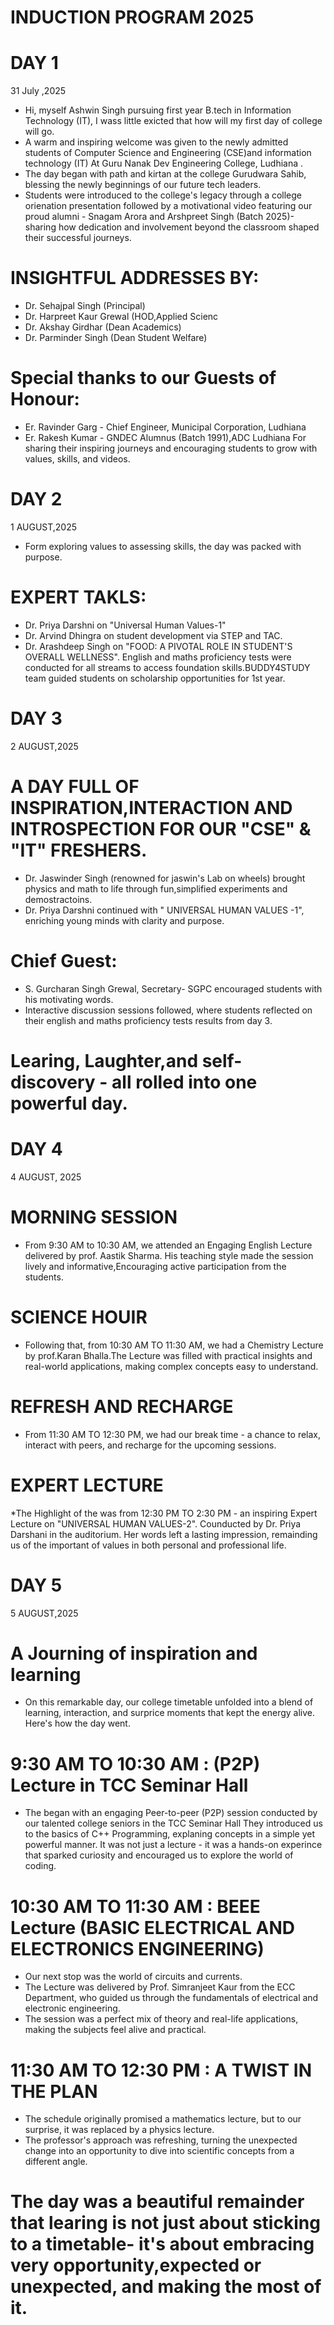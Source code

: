 # INDUCTION PROGRAM 2025
# DAY 1 
31 July ,2025
+ Hi, myself Ashwin Singh pursuing first year B.tech in Information Technology (IT), I wass little exicted that how will my first day of college will go.
+ A warm and inspiring welcome was given to the newly admitted students of Computer Science and Engineering (CSE)and information technology (IT) At Guru Nanak Dev Engineering College, Ludhiana .
+ The day began with path and kirtan at the college Gurudwara Sahib, blessing the newly beginnings of our future tech leaders.
+ Students were introduced to the college's legacy through a college orienation presentation followed by a motivational video featuring our proud alumni - Snagam Arora and Arshpreet Singh (Batch 2025)- sharing how dedication and involvement beyond the classroom shaped their successful journeys.
# INSIGHTFUL ADDRESSES BY:
* Dr. Sehajpal Singh (Principal)
* Dr. Harpreet Kaur Grewal (HOD,Applied Scienc
* Dr. Akshay Girdhar (Dean Academics)
* Dr. Parminder Singh (Dean Student Welfare)
# Special thanks to our Guests of Honour:
* Er. Ravinder Garg - Chief Engineer, Municipal Corporation, Ludhiana
* Er. Rakesh Kumar - GNDEC Alumnus (Batch 1991),ADC Ludhiana
For sharing their inspiring journeys and encouraging students to grow with values, skills, and videos.
# DAY 2 
1 AUGUST,2025
* Form exploring values to assessing skills, the day was packed with purpose.
# EXPERT TAKLS: 
* Dr. Priya Darshni on "Universal Human Values-1"
* Dr. Arvind Dhingra on student development via STEP and TAC.
* Dr. Arashdeep Singh on "FOOD: A PIVOTAL ROLE IN STUDENT'S OVERALL WELLNESS". English and maths proficiency tests were conducted for all streams to access foundation skills.BUDDY4STUDY team guided students on scholarship opportunities for 1st year.
# DAY 3 
2 AUGUST,2025
# A DAY FULL OF INSPIRATION,INTERACTION AND INTROSPECTION FOR OUR "CSE" & "IT" FRESHERS.
* Dr. Jaswinder Singh (renowned for jaswin's Lab on wheels) brought physics and math to life through fun,simplified experiments and demostractoins.
* Dr. Priya Darshni continued with " UNIVERSAL HUMAN VALUES -1", enriching young minds with clarity and purpose.
# Chief Guest:
* S. Gurcharan Singh Grewal, Secretary- SGPC encouraged students with his motivating words.
* Interactive discussion sessions followed, where students reflected on their english and maths proficiency tests results from day 3.
# Learing, Laughter,and self- discovery - all rolled into one powerful day.
# DAY 4
4 AUGUST, 2025
# MORNING SESSION 
+ From 9:30 AM to 10:30 AM, we attended an Engaging English Lecture delivered by prof. Aastik Sharma. His teaching style made the session lively and informative,Encouraging active participation from the students.
# SCIENCE HOUIR 
* Following that, from 10:30 AM TO 11:30 AM, we had a Chemistry Lecture by prof.Karan Bhalla.The Lecture was filled with practical insights and real-world applications, making complex concepts easy to understand.
# REFRESH AND RECHARGE 
* From 11:30 AM TO 12:30 PM, we had our break time - a chance to relax, interact with peers, and recharge for the upcoming sessions.
# EXPERT LECTURE
*The Highlight of the was from 12:30 PM TO 2:30 PM - an inspiring Expert Lecture on "UNIVERSAL HUMAN VALUES-2". Counducted by Dr. Priya Darshani in the auditorium. Her words left a lasting impression, remainding us of the important of values in both personal and professional life.
# DAY 5 
5 AUGUST,2025
# A Journing of inspiration and learning 
* On this remarkable day, our college timetable unfolded into a blend of learning, interaction, and surprice moments that kept the energy alive. Here's how the day went.
# 9:30 AM TO 10:30 AM : (P2P) Lecture in TCC Seminar Hall 
* The began with an engaging Peer-to-peer (P2P) session conducted by our talented college seniors in the TCC Seminar Hall They introduced us to the basics of C++ Programming, explaning concepts in a simple yet powerful manner. It was not just a lecture - it was a hands-on experince that sparked curiosity and encouraged us to explore the world of coding.
# 10:30 AM TO 11:30 AM : BEEE Lecture (BASIC ELECTRICAL AND ELECTRONICS ENGINEERING) 
* Our next stop was the world of circuits and currents.
* The Lecture was delivered by Prof. Simranjeet Kaur from the ECC Department, who guided us through the fundamentals of electrical and electronic engineering.
* The session was a perfect mix of theory and real-life applications, making the subjects feel alive and practical.
# 11:30 AM TO 12:30 PM : A TWIST IN THE PLAN 
* The schedule originally promised a mathematics lecture, but to our surprise, it was replaced by a physics lecture.
* The professor's approach was refreshing, turning the unexpected change into an opportunity to dive into scientific concepts from a different angle.
# The day was a beautiful remainder that learing is not just about sticking to a timetable- it's about embracing very opportunity,expected or unexpected, and making the most of it.
